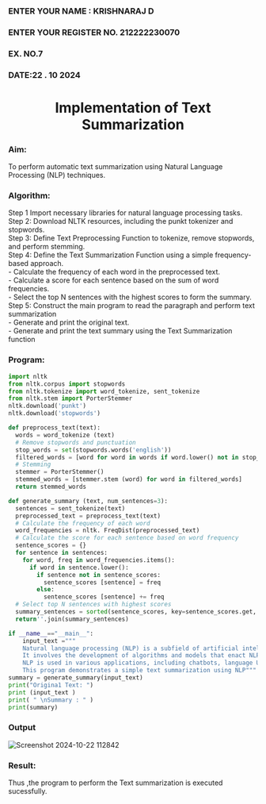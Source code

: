 <H3>ENTER YOUR NAME : KRISHNARAJ D</H3>
<H3>ENTER YOUR REGISTER NO. 212222230070</H3>
<H3>EX. NO.7</H3>
<H3>DATE:22 . 10 2024</H3>
<H1 ALIGN =CENTER>Implementation of Text  Summarization</H1>
<H3>Aim:</H3>  
  To perform automatic text summarization using Natural Language Processing (NLP) techniques. 

<h3>Algorithm:</h3>
Step 1 Import necessary libraries for natural language processing tasks.<BR>
Step 2: Download NLTK resources, including the punkt tokenizer and stopwords.<BR>
Step 3: Define Text Preprocessing Function to tokenize, remove stopwords, and perform stemming.<BR>
Step 4: Define the Text Summarization Function using a simple frequency-based approach.<br>
    - Calculate the frequency of each word in the preprocessed text.<br>
    - Calculate a score for each sentence based on the sum of word frequencies.<br>
    - Select the top N sentences with the highest scores to form the summary.<br>
Step 5: Construct the main program to read the paragraph  and perform text summarization<br>
      - Generate and print the original text.<br>
      - Generate and print the text summary using the  Text Summarization function<br>
<H3>Program:</H3>

```python
import nltk
from nltk.corpus import stopwords
from nltk.tokenize import word_tokenize, sent_tokenize
from nltk.stem import PorterStemmer
nltk.download('punkt')
nltk.download('stopwords')

def preprocess_text(text):
  words = word_tokenize (text)
  # Remove stopwords and punctuation
  stop_words = set(stopwords.words('english'))
  filtered_words = [word for word in words if word.lower() not in stop_words and word.isalnum()]
  # Stemming
  stemmer = PorterStemmer()
  stemmed_words = [stemmer.stem (word) for word in filtered_words]
  return stemmed_words

def generate_summary (text, num_sentences=3):
  sentences = sent_tokenize(text)
  preprocessed_text = preprocess_text(text)
  # Calculate the frequency of each word
  word_frequencies = nltk. FreqDist(preprocessed_text)
  # Calculate the score for each sentence based on word frequency
  sentence_scores = {}
  for sentence in sentences:
    for word, freq in word_frequencies.items():
      if word in sentence.lower():
        if sentence not in sentence_scores:
          sentence_scores [sentence] = freq
        else:
          sentence_scores [sentence] += freq
  # Select top N sentences with highest scores
  summary_sentences = sorted(sentence_scores, key=sentence_scores.get, reverse=True) [:num_sentences]
  return''.join(summary_sentences)

if __name__=="__main__":
	input_text ="""
	Natural language processing (NLP) is a subfield of artificial intelligence.
	It involves the development of algorithms and models that enact NLP.
	NLP is used in various applications, including chatbots, language Understanding, and language generation.
	This program demonstrates a simple text summarization using NLP"""
summary = generate_summary(input_text)
print("Origina1 Text: ")
print (input_text )
print( " \nSummary : " )
print(summary)
```

<H3>Output</H3>

![Screenshot 2024-10-22 112842](https://github.com/user-attachments/assets/27e0f90e-c8ba-4151-bc24-ef53336d44a6)



<H3>Result:</H3>
Thus ,the program to perform the Text summarization is executed sucessfully.


